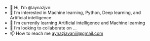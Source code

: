 - 👋 Hi, I’m @aynazjvn
- 👀 I’m interested in Machine learning, Python, Deep learning, and Artificial intelligence
- 🌱 I’m currently learning Artificial intelligence and Machine learning
- 💞️ I’m looking to collaborate on ...
- 📫 How to reach me aynazjavaniii@gmail.com

<!---
aynazjvn/aynazjvn is a ✨ special ✨ repository because its `README.md` (this file) appears on your GitHub profile.
You can click the Preview link to take a look at your changes.
--->
